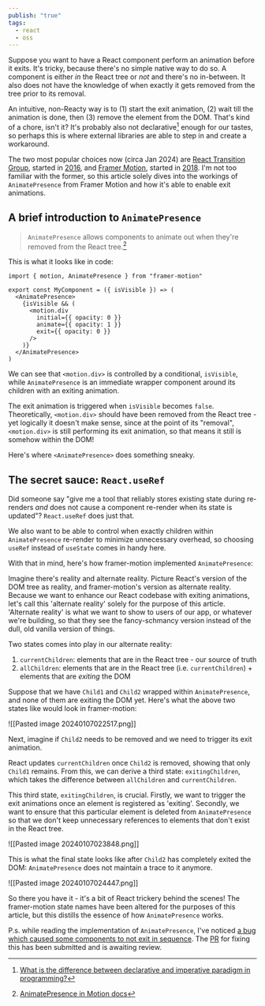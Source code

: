 ```yaml
---
publish: "true"
tags:
  - react
  - oss
---
```

Suppose you want to have a React component perform an animation before it exits. It's tricky, because there's no simple native way to do so. A component is either *in* the React tree or *not* and there's no in-between. It also does not have the knowledge of when exactly it gets removed from the tree prior to its removal.

An intuitive, non-Reacty way is to (1) start the exit animation, (2) wait till the animation is done, then (3) remove the element from the DOM. That's kind of a chore, isn't it? It's probably also not declarative[^declarative-vs-imperative] enough for our tastes, so perhaps this is where external libraries are able to step in and create a workaround.

The two most popular choices now (circa Jan 2024) are [React Transition Group](https://reactcommunity.org/react-transition-group/), started in [2016](https://github.com/reactjs/react-transition-group/commits?after=3341075c524bcf466241f5eafbc14bd407d24bc9+0), and [Framer Motion](https://framer.com/motion), started in [2018](https://github.com/framer/motion/commits?after=3105d6f745159c5f193510a221154797459c6732+0). I'm not too familiar with the former, so this article solely dives into the workings of `AnimatePresence` from Framer Motion and how it's able to enable exit animations.

## A brief introduction to `AnimatePresence`

>`AnimatePresence` allows components to animate out when they're removed from the React tree.[^motion-docs]

This is what it looks like in code:

```tsx
import { motion, AnimatePresence } from "framer-motion"

export const MyComponent = ({ isVisible }) => (
  <AnimatePresence>
    {isVisible && (
      <motion.div
        initial={{ opacity: 0 }}
        animate={{ opacity: 1 }}
        exit={{ opacity: 0 }}
      />
    )}
  </AnimatePresence>
)
```

We can see that `<motion.div>` is controlled by a conditional, `isVisible`, while `AnimatePresence` is an immediate wrapper component around its children with an exiting animation.

The exit animation is triggered when `isVisible` becomes `false`. Theoretically, `<motion.div>` should have been removed from the React tree - yet logically it doesn't make sense, since at the point of its "removal", `<motion.div>` is still performing its exit animation, so that means it still is somehow within the DOM!

Here's where `<AnimatePresence>` does something sneaky.

## The secret sauce: `React.useRef`

Did someone say "give me a tool that reliably stores existing state during re-renders *and* does not cause a component re-render when its state is updated"? `React.useRef` does just that. 

We also want to be able to control when exactly children within `AnimatePresence` re-render to minimize unnecessary overhead, so choosing `useRef` instead of `useState` comes in handy here.

With that in mind, here's how framer-motion implemented `AnimatePresence`:

Imagine there's reality and alternate reality. Picture React's version of the DOM tree as reality, and framer-motion's version as alternate reality. Because we want to enhance our React codebase with exiting animations, let's call this 'alternate reality' solely for the purpose of this article. 'Alternate reality' is what we want to show to users of our app, or whatever we're building, so that they see the fancy-schmancy version instead of the dull, old vanilla version of things.

Two states comes into play in our alternate reality:
1. `currentChildren`: elements that are in the React tree - our source of truth
2. `allChildren`: elements that are in the React tree (i.e. `currentChildren`) + elements that are *exiting* the DOM

Suppose that we have `Child1` and `Child2` wrapped within `AnimatePresence`, and none of them are exiting the DOM yet. Here's what the above two states like would look in framer-motion:

![[Pasted image 20240107022517.png]]

Next, imagine if `Child2` needs to be removed and we need to trigger its exit animation.

React updates `currentChildren` once `Child2` is removed, showing that only `Child1` remains. From this, we can derive a third state: `exitingChildren`, which takes the difference between `allChildren` and `currentChildren`.

This third state, `exitingChildren`, is crucial. Firstly, we want to trigger the exit animations once an element is registered as 'exiting'. Secondly, we want to ensure that this particular element is deleted from `AnimatePresence` so that we don't keep unnecessary references to elements that don't exist in the React tree.

![[Pasted image 20240107023848.png]]

This is what the final state looks like after `Child2` has completely exited the DOM: `AnimatePresence` does not maintain a trace to it anymore.

![[Pasted image 20240107024447.png]]

So there you have it - it's a bit of React trickery behind the scenes! The framer-motion state names have been altered for the purposes of this article, but this distills the essence of how `AnimatePresence` works.

P.s. while reading the implementation of `AnimatePresence`, I've noticed [a bug which caused some components to not exit in sequence](https://github.com/framer/motion/pull/2477). The [PR](https://github.com/framer/motion/pull/2477) for fixing this has been submitted and is awaiting review.

[^declarative-vs-imperative]: [What is the difference between declarative and imperative paradigm in programming?](https://stackoverflow.com/questions/1784664/what-is-the-difference-between-declarative-and-imperative-paradigm-in-programmin)
[^motion-docs]: [AnimatePresence in Motion docs](https://www.framer.com/motion/animate-presence/)